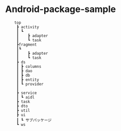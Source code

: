 # Android-package-sample

        top
         ┣ activity
         ┃ ┗
         ┃    ┣ adapter
         ┃    ┗ task
         ┣fragment
         ┃┗
         ┃    ┣ adapter
         ┃    ┗ task
         ┣ ds
         ┃ ┣ columns
         ┃ ┣ dao
         ┃ ┣ db
         ┃ ┣ entity
         ┃ ┗ provider
         ┃
         ┣ service
         ┃ ┗ aidl
         ┣ task
         ┣ dto
         ┣ util
         ┣ ui
         ┃ ┗ サブパッケージ
         ┗ ws
